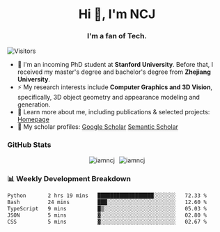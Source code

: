 <h1 align="center">Hi 👋, I'm NCJ</h1>
<h3 align="center">I'm a fan of Tech.</h3>

![Visitors](https://visitor-badge.laobi.icu/badge?page_id=iamNCJ)

- 🌱 I'm an incoming PhD student at **Stanford University**. Before that, I received my master's degree and bachelor's degree from **Zhejiang University**.
- ⚡ My research interests include **Computer Graphics and 3D Vision**, specifically, 3D object geometry and appearance modeling and generation.
- 🚀 Learn more about me, including publications & selected projects: [Homepage](https://www.chong-zeng.com)
- 📖 My scholar profiles: [Google Scholar](https://scholar.google.com/citations?user=4dID7zIAAAAJ) [Semantic Scholar](https://www.semanticscholar.org/author/Chong-Zeng/2223946708)

</p>

<h3 align="left">GitHub Stats</h3>

<div style="display: flex; gap: 10px; justify-content: center; align-items: center;">
  <img src="https://github-readme-stats.vercel.app/api?username=iamncj&show_icons=true&locale=en" alt="iamncj" />
  <img src="https://github-readme-streak-stats-omega-eight.vercel.app/?user=iamncj&card_width=467" alt="iamncj" />
</div>

<h3 align="left">📊 Weekly Development Breakdown</h3>

<!--START_SECTION:waka-->

```txt
Python       2 hrs 19 mins   ██████████████████░░░░░░░   72.33 %
Bash         24 mins         ███░░░░░░░░░░░░░░░░░░░░░░   12.60 %
TypeScript   9 mins          █▒░░░░░░░░░░░░░░░░░░░░░░░   05.03 %
JSON         5 mins          ▓░░░░░░░░░░░░░░░░░░░░░░░░   02.80 %
CSS          5 mins          ▓░░░░░░░░░░░░░░░░░░░░░░░░   02.67 %
```

<!--END_SECTION:waka-->

